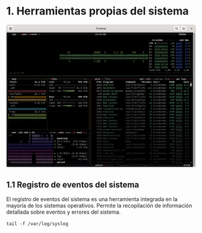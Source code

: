 # 1. Herramientas propias del sistema

![herramientas](/img/herramientas.webp)

## 1.1 Registro de eventos del sistema

El registro de eventos del sistema es una herramienta integrada en la mayoría de los sistemas operativos. Permite la recopilación de información detallada sobre eventos y errores del sistema.

```
tail -f /var/log/syslog

```
